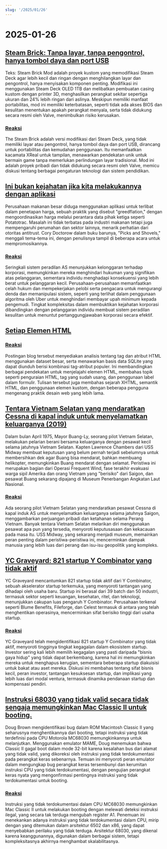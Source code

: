 ```yaml
---
slug: '/2025/01/26'
---
```


# 2025-01-26

## [Steam Brick: Tanpa layar, tanpa pengontrol, hanya tombol daya dan port USB](https://crastinator-pro.github.io/steam-brick/)

Teks: Steam Brick Mod adalah proyek kustom yang memodifikasi Steam Deck agar lebih kecil dan ringan dengan menghilangkan layar dan pengontrol, hanya menyisakan komponen penting. Modifikasi ini menggunakan Steam Deck OLED 1TB dan melibatkan pembuatan casing kustom dengan printer 3D, menghasilkan perangkat sekitar sepertiga ukuran dan 24% lebih ringan dari aslinya. Meskipun memiliki manfaat portabilitas, mod ini memiliki keterbatasan, seperti tidak ada akses BIOS dan kesulitan menentukan apakah perangkat menyala, serta tidak didukung secara resmi oleh Valve, menimbulkan risiko kerusakan.

### [Reaksi](https://news.ycombinator.com/item?id=42825441)

The Steam Brick adalah versi modifikasi dari Steam Deck, yang tidak memiliki layar atau pengontrol, hanya tombol daya dan port USB, dirancang untuk portabilitas dan kemudahan penggunaan. Itu memanfaatkan kacamata XReal untuk tampilan, menawarkan pendekatan unik untuk bermain game tanpa memerlukan perlindungan layar tradisional. Mod ini adalah proyek pribadi dan tidak didukung secara resmi oleh Valve, memicu diskusi tentang berbagai pengaturan teknologi dan sistem pendidikan.

## [Ini bukan kejahatan jika kita melakukannya dengan aplikasi](https://pluralistic.net/2025/01/25/potatotrac/#carbo-loading)

Perusahaan makanan besar diduga menggunakan aplikasi untuk terlibat dalam penetapan harga, sebuah praktik yang disebut "greedflation," dengan mengoordinasikan harga melalui perantara data pihak ketiga seperti Potatotrac. Masalah ini tidak terbatas pada industri makanan tetapi juga mempengaruhi perumahan dan sektor lainnya, menarik perhatian dari otoritas antitrust. Cory Doctorow dalam buku barunya, "Picks and Shovels," menggali tema-tema ini, dengan penulisnya tampil di beberapa acara untuk mempromosikannya.

### [Reaksi](https://news.ycombinator.com/item?id=42830646)

Seringkali sistem peradilan AS menunjukkan kelonggaran terhadap korporasi, memungkinkan mereka menghindari hukuman yang signifikan atas pelanggaran, sementara individu menghadapi konsekuensi yang lebih berat untuk pelanggaran kecil. Perusahaan-perusahaan memanfaatkan celah hukum dan mempekerjakan pelobi serta pengacara untuk mengurangi denda dan memanipulasi sistem, seperti yang terlihat dalam penggunaan algoritma oleh Uber untuk menghindari membayar upah minimum kepada pengemudi. Tingkat kompleksitas dalam membuktikan kejahatan korporasi dibandingkan dengan pelanggaran individu membuat sistem peradilan kesulitan untuk menuntut pertanggungjawaban korporasi secara efektif.

## [Setiap Elemen HTML](https://iamwillwang.com/dollar/every-html-element/)

### [Reaksi](https://news.ycombinator.com/item?id=42823722)

Postingan blog tersebut menyediakan analisis tentang tag dan atribut HTML menggunakan dataset besar, serta menawarkan basis data SQLite yang dapat diunduh berisi kombinasi tag-atribut populer. Ini membandingkan berbagai pendekatan untuk menjelajahi elemen HTML, membahas topik seperti penguraian HTML, tag yang sudah usang, dan penggunaan label dalam formulir. Tulisan tersebut juga membahas sejarah XHTML, semantik HTML, dan penggunaan elemen kustom, dengan beberapa pengguna mengenang praktik desain web yang lebih lama.

## [Tentara Vietnam Selatan yang mendaratkan Cessna di kapal induk untuk menyelamatkan keluarganya (2019)](https://www.historynet.com/maj-buang-lys-daring-feat-to-save-his-family/)

Dalam bulan April 1975, Mayor Buang-Ly, seorang pilot Vietnam Selatan, melakukan pelarian berani bersama keluarganya dengan pesawat kecil selama jatuhnya Vietnam Selatan. Kapten Lawrence Chambers dari USS Midway membuat keputusan yang belum pernah terjadi sebelumnya untuk membersihkan dek agar Buang bisa mendarat, bahkan membuang helikopter, memungkinkan Buang mendarat dengan selamat. Peristiwa ini merupakan bagian dari Operasi Frequent Wind, fase terakhir evakuasi warga sipil Amerika dan orang Vietnam yang "berisiko" dari Saigon, dan pesawat Buang sekarang dipajang di Museum Penerbangan Angkatan Laut Nasional.

### [Reaksi](https://news.ycombinator.com/item?id=42826536)

Ada seorang pilot Vietnam Selatan yang mendaratkan pesawat Cessna di kapal induk AS untuk menyelamatkan keluarganya selama jatuhnya Saigon, menggambarkan perjuangan pribadi dan ketahanan selama Perang Vietnam. Banyak tentara Vietnam Selatan melarikan diri menggunakan pesawat apa pun yang tersedia, menyoroti keputusasaan dan kekacauan pada masa itu. USS Midway, yang sekarang menjadi museum, memainkan peran penting dalam peristiwa-peristiwa ini, mencerminkan dampak manusia yang lebih luas dari perang dan isu-isu geopolitik yang kompleks.

## [YC Graveyard: 821 startup Y Combinator yang tidak aktif](https://ycgraveyard.iamwillwang.com/)

YC Graveyard mencantumkan 821 startup tidak aktif dari Y Combinator, sebuah akselerator startup terkemuka, yang menyoroti tantangan yang dihadapi oleh usaha baru. Startup ini berasal dari 39 batch dan 50 industri, termasuk sektor seperti keuangan, kesehatan, ritel, dan teknologi, menunjukkan cakupan luas pengaruh Y Combinator. Perusahaan terkenal seperti Blume Benefits, Fileforge, dan Celest termasuk di antara yang telah menghentikan operasinya, mencerminkan sifat berisiko tinggi dari usaha startup.

### [Reaksi](https://news.ycombinator.com/item?id=42828198)

YC Graveyard telah mengidentifikasi 821 startup Y Combinator yang tidak aktif, menyoroti tingginya tingkat kegagalan dalam ekosistem startup. Investor sering kali lebih memilih kegagalan yang pasti daripada "bisnis gaya hidup" yang tidak dapat berkembang, karena hal ini memungkinkan mereka untuk menghapus kerugian, sementara beberapa startup diakuisisi untuk bakat atau aset mereka. Diskusi ini membahas tentang sifat bisnis kecil, peran investor, tantangan kesuksesan startup, dan implikasi yang lebih luas dari modal ventura, termasuk dinamika pendanaan startup dan kompensasi pendiri.

## [Instruksi 68030 yang tidak valid secara tidak sengaja memungkinkan Mac Classic II untuk booting.](https://www.downtowndougbrown.com/2025/01/the-invalid-68030-instruction-that-accidentally-allowed-the-mac-classic-ii-to-successfully-boot-up/)

Doug Brown mengidentifikasi bug dalam ROM Macintosh Classic II yang seharusnya menghentikannya dari booting, tetapi instruksi yang tidak terdefinisi pada CPU Motorola MC68030 memungkinkannya untuk melanjutkan. Menggunakan emulator MAME, Doug menemukan bahwa Classic II gagal boot dalam mode 32-bit karena kesalahan bus dari alamat yang tidak valid, yang dikoreksi oleh instruksi yang tidak terdokumentasi pada perangkat keras sebenarnya. Temuan ini menyoroti peran emulator dalam mengungkap bug perangkat keras tersembunyi dan kerumitan instruksi CPU yang tidak terdokumentasi, dengan pengujian perangkat keras nyata yang mengonfirmasi pentingnya instruksi yang tidak terdokumentasi untuk booting.

### [Reaksi](https://news.ycombinator.com/item?id=42824562)

Instruksi yang tidak terdokumentasi dalam CPU MC68030 memungkinkan Mac Classic II untuk melakukan booting dengan melewati deteksi instruksi ilegal, yang secara tak terduga mengubah register A1. Penemuan ini menekankan adanya instruksi yang tidak terdokumentasi dalam CPU, mirip dengan yang ditemukan dalam arsitektur 6502 dan x86, yang dapat menyebabkan perilaku yang tidak terduga. Arsitektur 68030, yang dikenal karena keanggunannya, digunakan dalam berbagai sistem, tetapi kompleksitasnya akhirnya menghambat skalabilitasnya.

<head>
  <meta property="og:title" content="Steam Brick: Tanpa layar, tanpa pengontrol, hanya tombol daya dan port USB" />
  <meta property="og:type" content="website" />
  <meta property="og:image" content="https://og.cho.sh/api/og/?title=Steam%20Brick%3A%20Tanpa%20layar%2C%20tanpa%20pengontrol%2C%20hanya%20tombol%20daya%20dan%20port%20USB&subheading=Minggu%2C%2026%20Januari%202025%3A%20Ringkasan%20Berita%20Peretas" />
</head>
